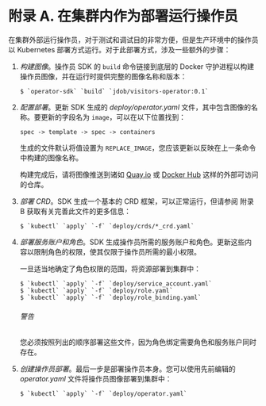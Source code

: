 # 附录 A. 在集群内作为部署运行操作员

在集群外部运行操作员，对于测试和调试目的非常方便，但是生产环境中的操作员以 Kubernetes 部署方式运行。对于此部署方式，涉及一些额外的步骤：

1.  *构建图像*。操作员 SDK 的 `build` 命令链接到底层的 Docker 守护进程以构建操作员图像，并在运行时提供完整的图像名称和版本：

    ```
    $ `operator-sdk` `build` `jdob/visitors-operator:0.1`

    ```

1.  *配置部署*。更新 SDK 生成的 *deploy/operator.yaml* 文件，其中包含图像的名称。要更新的字段名为 `image`，可以在以下位置找到：

    ```
    spec -> template -> spec -> containers
    ```

    生成的文件默认将值设置为 `REPLACE_IMAGE`，您应该更新以反映在上一条命令中构建的图像名称。

    构建完成后，请将图像推送到诸如 [Quay.io](https://quay.io) 或 [Docker Hub](https://hub.docker.com) 这样的外部可访问的仓库。

1.  *部署 CRD*。SDK 生成一个基本的 CRD 框架，可以正常运行，但请参阅 附录 B 获取有关完善此文件的更多信息：

    ```
    $ `kubectl` `apply` `-f` `deploy/crds/*_crd.yaml`

    ```

1.  *部署服务账户和角色*。SDK 生成操作员所需的服务账户和角色。更新这些内容以限制角色的权限，使其仅限于操作员所需的最小权限。

    一旦适当地确定了角色权限的范围，将资源部署到集群中：

    ```
    $ `kubectl` `apply` `-f` `deploy/service_account.yaml`
    $ `kubectl` `apply` `-f` `deploy/role.yaml`
    $ `kubectl` `apply` `-f` `deploy/role_binding.yaml`

    ```

    ###### 警告

    您必须按照列出的顺序部署这些文件，因为角色绑定需要角色和服务账户同时存在。

1.  *创建操作员部署*。最后一步是部署操作员本身。您可以使用先前编辑的 *operator.yaml* 文件将操作员图像部署到集群中：

    ```
    $ `kubectl` `apply` `-f` `deploy/operator.yaml`

    ```
